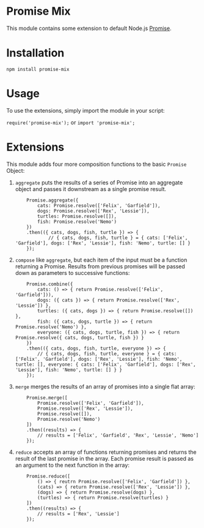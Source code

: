 # Promise Mix

This module contains some extension to default Node.js [Promise](https://www.promisejs.org/).

# Installation

`npm install promise-mix`

# Usage

To use the extensions, simply import the module in your script:

`require('promise-mix');`
or
`import 'promise-mix';`

# Extensions

This module adds four more composition functions to the basic `Promise` Object:

1. `aggregate` puts the results of a series of Promise into an aggregate object and passes it downstream as a single promise result.

    ```
        Promise.aggregate({
            cats: Promise.resolve(['Felix', 'Garfield']),
            dogs: Promise.resolve(['Rex', 'Lessie']),
            turtles: Promise.resolve([]),
            fish: Promise.resolve('Nemo')
        })
        .then(({ cats, dogs, fish, turtle }) => {
                // { cats, dogs, fish, turtle } = { cats: ['Felix', 'Garfield'], dogs: ['Rex', 'Lessie'], fish: 'Nemo', turtle: [] }
        });
    ```

2. `compose` like `aggregate`, but each item of the input must be a function returning a Promise. Results from previous promises will be passed down as parameters to successive functions:

    ```
        Promise.combine({
            cats: () => { return Promise.resolve(['Felix', 'Garfield'])),
            dogs: ({ cats }) => { return Promise.resolve(['Rex', 'Lessie']) },
            turtles: ({ cats, dogs }) => { return Promise.resolve([]) },
            fish: ({ cats, dogs, turtle }) => { return Promise.resolve('Nemo') },
            everyone: ({ cats, dogs, turtle, fish }) => { return Promise.resolve({ cats, dogs, turtle, fish }) }
        })
        .then(({ cats, dogs, fish, turtle, everyone }) => {
            // { cats, dogs, fish, turtle, everyone } = { cats: ['Felix', 'Garfield'], dogs: ['Rex', 'Lessie'], fish: 'Nemo', turtle: [], everyone: { cats: ['Felix', 'Garfield'], dogs: ['Rex', 'Lessie'], fish: 'Nemo', turtle: [] } }
        });
    ```

3. `merge` merges the results of an array of promises into a single flat array:

    ```
        Promise.merge([
            Promise.resolve(['Felix', 'Garfield']),
            Promise.resolve(['Rex', 'Lessie']),
            Promise.resolve([]),
            Promise.resolve('Nemo')
        ])
        .then((results) => {
            // results = ['Felix', 'Garfield', 'Rex', 'Lessie', 'Nemo']
        });
    ```

4. `reduce` accepts an array of functions returning promises and returns the result of the last promise in the array. Each promise result is passed as an argument to the next function in the array:

    ```
        Promise.reduce([
            () => { reutrn Promise.resolve(['Felix', 'Garfield']) },
            (cats) => { return Promise.resolve(['Rex', 'Lessie']) },
            (dogs) => { return Promise.resolve(dogs) },
            (turtles) => { return Promise.resolve(turtles) }
        ])
        .then((results) => {
            // results = ['Rex', 'Lessie']
        });
    ```